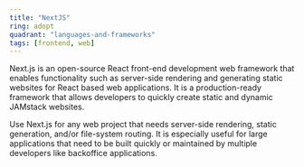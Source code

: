 ```yaml
---
title: "NextJS"
ring: adopt
quadrant: "languages-and-frameworks"
tags: [frontend, web]
---
```


Next.js is an open-source React front-end development web framework that enables functionality such as server-side rendering and generating static websites for React based web applications. It is a production-ready framework that allows developers to quickly create static and dynamic JAMstack websites.

Use Next.js for any web project that needs server-side rendering, static generation, and/or file-system routing. It is especially useful for large applications that need to be built quickly or maintained by multiple developers like backoffice applications.
